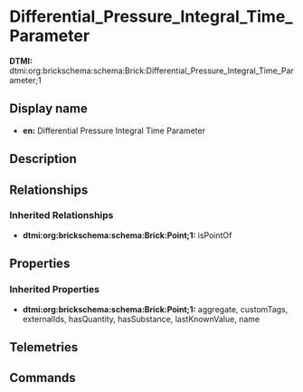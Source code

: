 # Differential_Pressure_Integral_Time_Parameter
**DTMI:** dtmi:org:brickschema:schema:Brick:Differential_Pressure_Integral_Time_Parameter;1
## Display name
- **en:** Differential Pressure Integral Time Parameter
## Description
## Relationships
### Inherited Relationships
* **dtmi:org:brickschema:schema:Brick:Point;1:** isPointOf
## Properties
### Inherited Properties
* **dtmi:org:brickschema:schema:Brick:Point;1:** aggregate, customTags, externalIds, hasQuantity, hasSubstance, lastKnownValue, name
## Telemetries
## Commands
